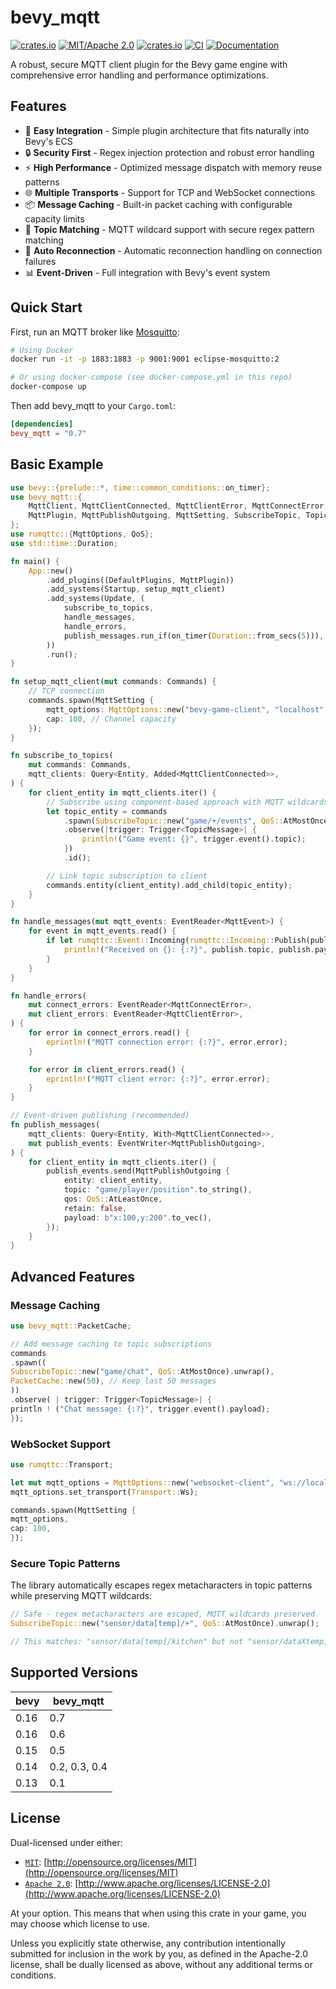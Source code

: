 # bevy_mqtt

[![crates.io](https://img.shields.io/crates/v/bevy_mqtt)](https://crates.io/crates/bevy_mqtt)
[![MIT/Apache 2.0](https://img.shields.io/badge/license-MIT%2FApache-blue.svg)](https://github.com/Seldom-SE/seldom_pixel#license)
[![crates.io](https://img.shields.io/crates/d/bevy_mqtt)](https://crates.io/crates/bevy_mqtt)
[![CI](https://github.com/foxzool/bevy_mqtt/workflows/CI/badge.svg)](https://github.com/foxzool/bevy_mqtt/actions)
[![Documentation](https://docs.rs/bevy_mqtt/badge.svg)](https://docs.rs/bevy_mqtt)

A robust, secure MQTT client plugin for the Bevy game engine with comprehensive error handling and performance
optimizations.

## Features

- 🔌 **Easy Integration** - Simple plugin architecture that fits naturally into Bevy's ECS
- 🔒 **Security First** - Regex injection protection and robust error handling
- ⚡ **High Performance** - Optimized message dispatch with memory reuse patterns
- 🌐 **Multiple Transports** - Support for TCP and WebSocket connections
- 📦 **Message Caching** - Built-in packet caching with configurable capacity limits
- 🎯 **Topic Matching** - MQTT wildcard support with secure regex pattern matching
- 🔄 **Auto Reconnection** - Automatic reconnection handling on connection failures
- 📊 **Event-Driven** - Full integration with Bevy's event system

## Quick Start

First, run an MQTT broker like [Mosquitto](https://mosquitto.org/):

```bash
# Using Docker
docker run -it -p 1883:1883 -p 9001:9001 eclipse-mosquitto:2

# Or using docker-compose (see docker-compose.yml in this repo)
docker-compose up
```

Then add bevy_mqtt to your `Cargo.toml`:

```toml
[dependencies]
bevy_mqtt = "0.7"
```

## Basic Example

```rust
use bevy::{prelude::*, time::common_conditions::on_timer};
use bevy_mqtt::{
    MqttClient, MqttClientConnected, MqttClientError, MqttConnectError, MqttEvent,
    MqttPlugin, MqttPublishOutgoing, MqttSetting, SubscribeTopic, TopicMessage,
};
use rumqttc::{MqttOptions, QoS};
use std::time::Duration;

fn main() {
    App::new()
        .add_plugins((DefaultPlugins, MqttPlugin))
        .add_systems(Startup, setup_mqtt_client)
        .add_systems(Update, (
            subscribe_to_topics,
            handle_messages,
            handle_errors,
            publish_messages.run_if(on_timer(Duration::from_secs(5))),
        ))
        .run();
}

fn setup_mqtt_client(mut commands: Commands) {
    // TCP connection
    commands.spawn(MqttSetting {
        mqtt_options: MqttOptions::new("bevy-game-client", "localhost", 1883),
        cap: 100, // Channel capacity
    });
}

fn subscribe_to_topics(
    mut commands: Commands,
    mqtt_clients: Query<Entity, Added<MqttClientConnected>>,
) {
    for client_entity in mqtt_clients.iter() {
        // Subscribe using component-based approach with MQTT wildcards
        let topic_entity = commands
            .spawn(SubscribeTopic::new("game/+/events", QoS::AtMostOnce).unwrap())
            .observe(|trigger: Trigger<TopicMessage>| {
                println!("Game event: {}", trigger.event().topic);
            })
            .id();

        // Link topic subscription to client
        commands.entity(client_entity).add_child(topic_entity);
    }
}

fn handle_messages(mut mqtt_events: EventReader<MqttEvent>) {
    for event in mqtt_events.read() {
        if let rumqttc::Event::Incoming(rumqttc::Incoming::Publish(publish)) = &event.event {
            println!("Received on {}: {:?}", publish.topic, publish.payload);
        }
    }
}

fn handle_errors(
    mut connect_errors: EventReader<MqttConnectError>,
    mut client_errors: EventReader<MqttClientError>,
) {
    for error in connect_errors.read() {
        eprintln!("MQTT connection error: {:?}", error.error);
    }

    for error in client_errors.read() {
        eprintln!("MQTT client error: {:?}", error.error);
    }
}

// Event-driven publishing (recommended)
fn publish_messages(
    mqtt_clients: Query<Entity, With<MqttClientConnected>>,
    mut publish_events: EventWriter<MqttPublishOutgoing>,
) {
    for client_entity in mqtt_clients.iter() {
        publish_events.send(MqttPublishOutgoing {
            entity: client_entity,
            topic: "game/player/position".to_string(),
            qos: QoS::AtLeastOnce,
            retain: false,
            payload: b"x:100,y:200".to_vec(),
        });
    }
}
```

## Advanced Features

### Message Caching

```rust
use bevy_mqtt::PacketCache;

// Add message caching to topic subscriptions
commands
.spawn((
SubscribeTopic::new("game/chat", QoS::AtMostOnce).unwrap(),
PacketCache::new(50), // Keep last 50 messages
))
.observe( | trigger: Trigger<TopicMessage>| {
println ! ("Chat message: {:?}", trigger.event().payload);
});
```

### WebSocket Support

```rust
use rumqttc::Transport;

let mut mqtt_options = MqttOptions::new("websocket-client", "ws://localhost:9001", 9001);
mqtt_options.set_transport(Transport::Ws);

commands.spawn(MqttSetting {
mqtt_options,
cap: 100,
});
```

### Secure Topic Patterns

The library automatically escapes regex metacharacters in topic patterns while preserving MQTT wildcards:

```rust
// Safe - regex metacharacters are escaped, MQTT wildcards preserved
SubscribeTopic::new("sensor/data[temp]/+", QoS::AtMostOnce).unwrap();

// This matches: "sensor/data[temp]/kitchen" but not "sensor/dataXtemp]/kitchen"
```

## Supported Versions

| bevy | bevy_mqtt     |
|------|---------------|
| 0.16 | 0.7           |
| 0.16 | 0.6           |
| 0.15 | 0.5           |
| 0.14 | 0.2, 0.3, 0.4 |
| 0.13 | 0.1           |

## License

Dual-licensed under either:

- [`MIT`](LICENSE-MIT): [http://opensource.org/licenses/MIT](http://opensource.org/licenses/MIT)
- [
  `Apache 2.0`](LICENSE-APACHE): [http://www.apache.org/licenses/LICENSE-2.0](http://www.apache.org/licenses/LICENSE-2.0)

At your option. This means that when using this crate in your game, you may choose which license to use.

Unless you explicitly state otherwise, any contribution intentionally submitted for inclusion in the work by you, as
defined in the Apache-2.0 license, shall be dually licensed as above, without any additional terms or conditions.
